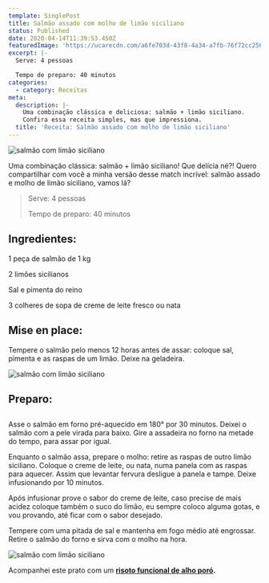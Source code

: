 ```yaml
---
template: SinglePost
title: Salmão assado com molho de limão siciliano
status: Published
date: 2020-04-14T11:39:53.450Z
featuredImage: 'https://ucarecdn.com/a6fe703d-43f8-4a34-a7fb-76f72cc256b8/'
excerpt: |-
  Serve: 4 pessoas 

  Tempo de preparo: 40 minutos 
categories:
  - category: Receitas
meta:
  description: |-
    Uma combinação clássica e deliciosa: salmão + limão siciliano.
    Confira essa receita simples, mas que impressiona.
  title: 'Receita: Salmão assado com molho de limão siciliano'
---
```

![salmão com limão siciliano](https://ucarecdn.com/b09f8974-d42d-4779-84e8-8dfccb4f7c57/)

Uma combinação clássica: salmão + limão siciliano! Que delícia né?! Quero compartilhar com você a minha versão desse match incrível: salmão assado e molho de limão siciliano, vamos lá? 

> Serve: 4 pessoas 
>
> Tempo de preparo: 40 minutos 

## Ingredientes:

1 peça de salmão de 1 kg 

2 limões sicilianos 

Sal e pimenta do reino 

3 colheres de sopa de creme de leite fresco ou nata 

## 

## Mise en place:

Tempere o salmão pelo menos 12 horas antes de assar: coloque sal, pimenta e as raspas de um limão. Deixe na geladeira. 

![salmão com limão siciliano](https://ucarecdn.com/143a34e0-d11e-48b5-885d-1e079d493405/)

## Preparo:

## 

Asse o salmão em forno pré-aquecido em 180° por 30 minutos. Deixei o salmão com a pele virada para baixo. Gire a assadeira no forno na metade do tempo, para assar por igual. 

Enquanto o salmão assa, prepare o molho: retire as raspas de outro limão siciliano. Coloque o creme de leite, ou nata, numa panela com as raspas para aquecer. Assim que levantar fervura desligue a panela e tampe. Deixe infusionando por 10 minutos.  

Após infusionar prove o sabor do creme de leite, caso precise de mais acidez coloque também o suco do limão, eu sempre coloco alguma gotas, e vou provando, até ficar com o sabor desejado. 

Tempere com uma pitada de sal e mantenha em fogo médio até engrossar. Retire o salmão do forno e sirva com o molho na hora. 

![salmão com limão siciliano](https://ucarecdn.com/6987e359-d73b-4351-ae62-47778d6f7cc5/)

Acompanhei este prato com um [**risoto funcional de alho poró**](https://paolafabeni.com/posts/risoto-funcional-de-alho-poro/)**.**
